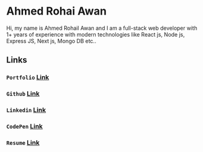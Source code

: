 # Ahmed Rohai Awan

Hi, my name is Ahmed Rohail Awan and I am a full-stack web developer with 1+ years of experience with modern technologies like React js, Node js, Express JS, Next js, Mongo DB etc.. 

## Links

### `Portfolio` [Link](https://ahmedrohailawan.netlify.app/)

### `Github` [Link](https://github.com/ahmedrohailawan)

### `Linkedin` [Link](https://www.linkedin.com/in/ahmedrohailawan/)

### `CodePen` [Link](https://codepen.io/ahmedrohailawan)

### `Resume` [Link](https://drive.google.com/file/d/1owBnn_BvXKNzpwDR82osHx0PrnXu4Etp/view?usp=sharing)
